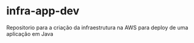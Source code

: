 # infra-app-dev
Repositorio para a criação da infraestrutura na AWS para deploy de uma aplicação em Java
